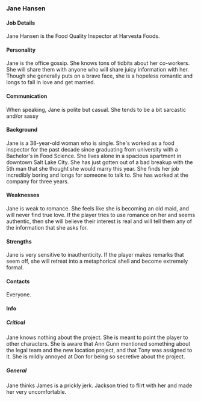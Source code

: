 ### Jane Hansen
#### Job Details 
Jane Hansen is the Food Quality Inspector at Harvesta Foods.  

#### Personality
Jane is the office gossip. She knows tons of tidbits about her co-workers. She will share them with anyone who will share juicy information with her. Though she generally puts on a brave face, she is a hopeless romantic and longs to fall in love and get married. 

#### Communication
When speaking, Jane is polite but casual. She tends to be a bit sarcastic and/or sassy

#### Background
Jane is a 38-year-old woman who is single. She's worked as a food inspector for the past decade since graduating from university with a Bachelor's in Food Science. She lives alone in a spacious apartment in downtown Salt Lake City. She has just gotten out of a bad breakup with the 5th man that she thought she would marry this year. She finds her job incredibly boring and longs for someone to talk to. She has worked at the company for three years. 

#### Weaknesses 
Jane is weak to romance. She feels like she is becoming an old maid, and will never find true love. If the player tries to use romance on her and seems authentic, then she will believe their interest is real and will tell them any of the information that she asks for. 

#### Strengths
Jane is very sensitive to inauthenticity. If the player makes remarks that seem off, she will retreat into a metaphorical shell and become extremely formal. 

#### Contacts 
Everyone. 

#### Info
##### Critical 
Jane knows nothing about the project. She is meant to point the player to other characters. She is aware that Ann Gunn mentioned something about the legal team and the new location project, and that Tony was assigned to it. She is mildly annoyed at Don for being so secretive about the project. 

##### General 
Jane thinks James is a prickly jerk. Jackson tried to flirt with her and made her very uncomfortable. 
